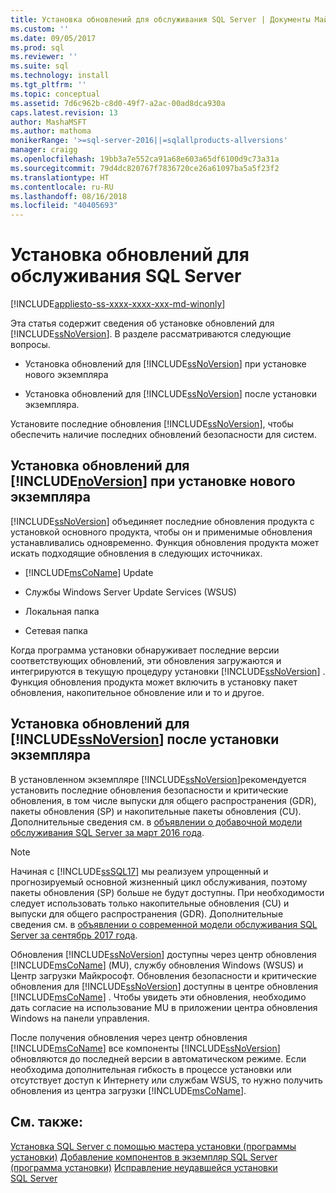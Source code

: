 ```yaml
---
title: Установка обновлений для обслуживания SQL Server | Документы Майкрософт
ms.custom: ''
ms.date: 09/05/2017
ms.prod: sql
ms.reviewer: ''
ms.suite: sql
ms.technology: install
ms.tgt_pltfrm: ''
ms.topic: conceptual
ms.assetid: 7d6c962b-c8d0-49f7-a2ac-00ad8dca930a
caps.latest.revision: 13
author: MashaMSFT
ms.author: mathoma
monikerRange: '>=sql-server-2016||=sqlallproducts-allversions'
manager: craigg
ms.openlocfilehash: 19bb3a7e552ca91a68e603a65df6100d9c73a31a
ms.sourcegitcommit: 79d4dc820767f7836720ce26a61097ba5a5f23f2
ms.translationtype: HT
ms.contentlocale: ru-RU
ms.lasthandoff: 08/16/2018
ms.locfileid: "40405693"
---
```

# <a name="install-sql-server-servicing-updates"></a>Установка обновлений для обслуживания SQL Server

[!INCLUDE[appliesto-ss-xxxx-xxxx-xxx-md-winonly](../../includes/appliesto-ss-xxxx-xxxx-xxx-md-winonly.md)]

Эта статья содержит сведения об установке обновлений для [!INCLUDE[ssNoVersion](../../includes/ssNoVersion-md.md)]. В разделе рассматриваются следующие вопросы.
  
- Установка обновлений для [!INCLUDE[ssNoVersion](../../includes/ssNoVersion-md.md)] при установке нового экземпляра  
  
- Установка обновлений для [!INCLUDE[ssNoVersion](../../includes/ssNoVersion-md.md)] после установки экземпляра.  
  
Установите последние обновления [!INCLUDE[ssNoVersion](../../includes/ssnoversion-md.md)], чтобы обеспечить наличие последних обновлений безопасности для систем.  
  
## <a name="installing-updates-for-includenoversionincludesssnoversion-mdmd-during-a-new-installation"></a>Установка обновлений для [!INCLUDE[noVersion](../../includes/ssNoVersion-md.md)] при установке нового экземпляра  
[!INCLUDE[ssNoVersion](../../includes/ssnoversion-md.md)] объединяет последние обновления продукта с установкой основного продукта, чтобы он и применимые обновления устанавливались одновременно. Функция обновления продукта может искать подходящие обновления в следующих источниках.  
  
- [!INCLUDE[msCoName](../../includes/msconame-md.md)] Update  
  
- Службы Windows Server Update Services (WSUS)  
  
- Локальная папка  
  
- Сетевая папка  
  
Когда программа установки обнаруживает последние версии соответствующих обновлений, эти обновления загружаются и интегрируются в текущую процедуру установки [!INCLUDE[ssNoVersion](../../includes/ssnoversion-md.md)] . Функция обновления продукта может включить в установку пакет обновления, накопительное обновление или и то и другое.  
  
## <a name="installing-updates-for-includessnoversionincludesssnoversion-mdmd-after-it-has-already-been-installed"></a>Установка обновлений для [!INCLUDE[ssNoVersion](../../includes/ssNoVersion-md.md)] после установки экземпляра  
В установленном экземпляре [!INCLUDE[ssNoVersion](../../includes/ssNoVersion-md.md)]рекомендуется установить последние обновления безопасности и критические обновления, в том числе выпуски для общего распространения (GDR), пакеты обновления (SP) и накопительные пакеты обновления (CU). Дополнительные сведения см. в [объявлении о добавочной модели обслуживания SQL Server за март 2016 года](http://blogs.msdn.microsoft.com/sqlreleaseservices/announcing-updates-to-the-sql-server-incremental-servicing-model-ism/).

> [!NOTE]
> Начиная с [!INCLUDE[ssSQL17](../../includes/sssql17-md.md)] мы реализуем упрощенный и прогнозируемый основной жизненный цикл обслуживания, поэтому пакеты обновления (SP) больше не будут доступны. При необходимости следует использовать только накопительные обновления (CU) и выпуски для общего распространения (GDR).
> Дополнительные сведения см. в [объявлении о современной модели обслуживания SQL Server за сентябрь 2017 года](http://blogs.msdn.microsoft.com/sqlreleaseservices/announcing-the-modern-servicing-model-for-sql-server/).
  
Обновления [!INCLUDE[ssNoVersion](../../includes/ssnoversion-md.md)] доступны через центр обновления [!INCLUDE[msCoName](../../includes/msconame-md.md)] (MU), службу обновления Windows (WSUS) и Центр загрузки Майкрософт. Обновления безопасности и критические обновления для [!INCLUDE[ssNoVersion](../../includes/ssnoversion-md.md)] доступны в центре обновления [!INCLUDE[msCoName](../../includes/msconame-md.md)] . Чтобы увидеть эти обновления, необходимо дать согласие на использование MU в приложении центра обновления Windows на панели управления.  
  
После получения обновления через центр обновления [!INCLUDE[msCoName](../../includes/msconame-md.md)] все компоненты [!INCLUDE[ssNoVersion](../../includes/ssnoversion-md.md)] обновляются до последней версии в автоматическом режиме. Если необходима дополнительная гибкость в процессе установки или отсутствует доступ к Интернету или службам WSUS, то нужно получить обновления из центра загрузки [!INCLUDE[msCoName](../../includes/msconame-md.md)].  
  
## <a name="see-also"></a>См. также:  
[Установка SQL Server с помощью мастера установки &#40;программы установки&#41;](../../database-engine/install-windows/install-sql-server-from-the-installation-wizard-setup.md)
[Добавление компонентов в экземпляр SQL Server &#40;программа установки&#41;](../../database-engine/install-windows/add-features-to-an-instance-of-sql-server-2016-setup.md)
[Исправление неудавшейся установки SQL Server](../../database-engine/install-windows/repair-a-failed-sql-server-installation.md)  

